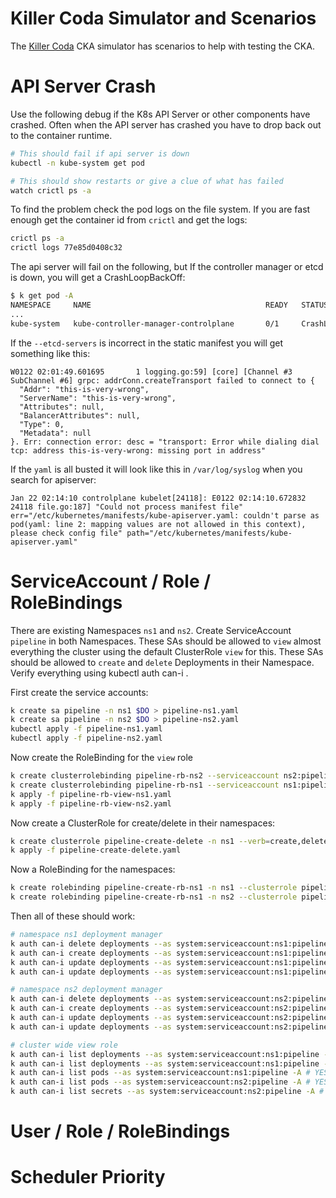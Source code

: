 # Killer Coda Simulator and Scenarios

The [Killer Coda](https://killercoda.com/killer-shell-cka) CKA simulator has scenarios to help with testing the CKA.

# API Server Crash

Use the following debug if the K8s API Server or other components have crashed. Often when the API server has crashed you have to drop back out to the container runtime.

```sh
# This should fail if api server is down
kubectl -n kube-system get pod 

# This should show restarts or give a clue of what has failed
watch crictl ps -a
```

To find the problem check the pod logs on the file system. If you are fast enough get the container id from `crictl` and get the logs:

```sh
crictl ps -a
crictl logs 77e85d0408c32
```

The api server will fail on the following, but If the controller manager or etcd is down, you will get a CrashLoopBackOff:

```sh
$ k get pod -A 
NAMESPACE     NAME                                       READY   STATUS             RESTARTS        AGE
...
kube-system   kube-controller-manager-controlplane       0/1     CrashLoopBackOff   4 (35s ago)     2m4s
```

If the `--etcd-servers` is incorrect in the static manifest you will get something like this:

```
W0122 02:01:49.601695       1 logging.go:59] [core] [Channel #3 SubChannel #6] grpc: addrConn.createTransport failed to connect to {
  "Addr": "this-is-very-wrong",
  "ServerName": "this-is-very-wrong",
  "Attributes": null,
  "BalancerAttributes": null,
  "Type": 0,
  "Metadata": null
}. Err: connection error: desc = "transport: Error while dialing dial tcp: address this-is-very-wrong: missing port in address"
```

If the `yaml` is all busted it will look like this in `/var/log/syslog` when you search for apiserver:

```log
Jan 22 02:14:10 controlplane kubelet[24118]: E0122 02:14:10.672832   24118 file.go:187] "Could not process manifest file" err="/etc/kubernetes/manifests/kube-apiserver.yaml: couldn't parse as pod(yaml: line 2: mapping values are not allowed in this context), please check config file" path="/etc/kubernetes/manifests/kube-apiserver.yaml"
```

# ServiceAccount / Role / RoleBindings

There are existing Namespaces `ns1` and `ns2`. Create ServiceAccount `pipeline` in both Namespaces.
These SAs should be allowed to `view` almost everything the cluster using the default ClusterRole `view` for this.
These SAs should be allowed to `create` and `delete` Deployments in their Namespace.
Verify everything using kubectl auth can-i .

First create the service accounts:

```sh
k create sa pipeline -n ns1 $DO > pipeline-ns1.yaml
k create sa pipeline -n ns2 $DO > pipeline-ns2.yaml
kubectl apply -f pipeline-ns1.yaml 
kubectl apply -f pipeline-ns2.yaml 
```

Now create the RoleBinding for the `view` role

```sh
k create clusterrolebinding pipeline-rb-ns2 --serviceaccount ns2:pipeline --clusterrole=view $DO > pipeline-rb-view-ns2.yaml
k create clusterrolebinding pipeline-rb-ns1 --serviceaccount ns1:pipeline --clusterrole=view $DO > pipeline-rb-view-ns1.yaml
k apply -f pipeline-rb-view-ns1.yaml
k apply -f pipeline-rb-view-ns2.yaml
```

Now create a ClusterRole for create/delete in their namespaces:

```sh
k create clusterrole pipeline-create-delete -n ns1 --verb=create,delete --resource=deployments $DO > pipeline-create-delete.yaml
k apply -f pipeline-create-delete.yaml
```

Now a RoleBinding for the namespaces:

```sh
k create rolebinding pipeline-create-rb-ns1 -n ns1 --clusterrole pipeline-create-delete --serviceaccount ns1:pipeline $DO > pipeline-create-rb-ns1.yaml
k create rolebinding pipeline-create-rb-ns1 -n ns2 --clusterrole pipeline-create-delete --serviceaccount ns2:pipeline $DO > pipeline-create-rb-ns2.yaml
```

Then all of these should work:

```sh
# namespace ns1 deployment manager
k auth can-i delete deployments --as system:serviceaccount:ns1:pipeline -n ns1 # YES
k auth can-i create deployments --as system:serviceaccount:ns1:pipeline -n ns1 # YES
k auth can-i update deployments --as system:serviceaccount:ns1:pipeline -n ns1 # NO
k auth can-i update deployments --as system:serviceaccount:ns1:pipeline -n default # NO

# namespace ns2 deployment manager
k auth can-i delete deployments --as system:serviceaccount:ns2:pipeline -n ns2 # YES
k auth can-i create deployments --as system:serviceaccount:ns2:pipeline -n ns2 # YES
k auth can-i update deployments --as system:serviceaccount:ns2:pipeline -n ns2 # NO
k auth can-i update deployments --as system:serviceaccount:ns2:pipeline -n default # NO

# cluster wide view role
k auth can-i list deployments --as system:serviceaccount:ns1:pipeline -n ns1 # YES
k auth can-i list deployments --as system:serviceaccount:ns1:pipeline -A # YES
k auth can-i list pods --as system:serviceaccount:ns1:pipeline -A # YES
k auth can-i list pods --as system:serviceaccount:ns2:pipeline -A # YES
k auth can-i list secrets --as system:serviceaccount:ns2:pipeline -A # NO (default view-role doesn't allow)
```

# User / Role / RoleBindings



# Scheduler Priority